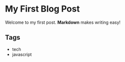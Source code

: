 # My First Blog Post
Welcome to my first post. **Markdown** makes writing easy!

## Tags
- tech
- javascript
